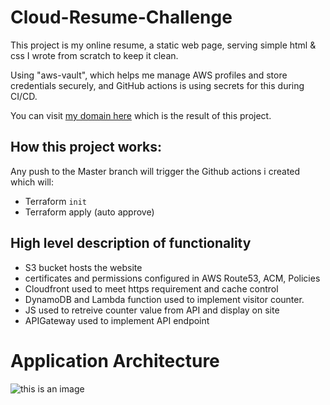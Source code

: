# Cloud-Resume-Challenge

This project is my online resume, a static web page, serving simple html & css I wrote from scratch to keep it clean.

Using "aws-vault", which helps me manage AWS profiles and store credentials securely, and GitHub actions is using secrets for this during CI/CD.

You can visit [my domain here](http://www.tettehisrael.com.s3-website-eu-west-1.amazonaws.com/) which is the result of this project.

## How this project works:

Any push to the Master branch will trigger the Github actions i created which will:

  - Terraform `init`
  - Terraform apply (auto approve)
 
  
 ## High level description of functionality
 
   - S3 bucket hosts the website
   - certificates and permissions configured in AWS Route53, ACM, Policies
   - Cloudfront used to meet https requirement and cache control
   - DynamoDB and Lambda function used to implement visitor counter.
   - JS used to retreive counter value from API and display on site
   - APIGateway used to implement API endpoint
   
   # Application Architecture
   
   ![this is an image](https://user-images.githubusercontent.com/98762800/156835852-d4388868-afae-4ee7-91a6-139b3372e9c5.png)
   
